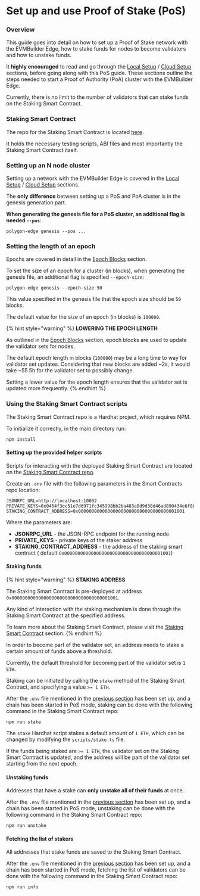 # Set up and use Proof of Stake (PoS)

### Overview

This guide goes into detail on how to set up a Proof of Stake network with the EVMBuilder Edge, how to stake funds for nodes to become validators and how to unstake funds.

It **highly encouraged** to read and go through the [Local Setup](../../Blockchain%20mainnet/get-started/local-setup.md) / [Cloud Setup](https://alexwallace-organization.gitbook.io/alexwallace/get-started/cloud-setup) sections, before going along with this PoS guide. These sections outline the steps needed to start a Proof of Authority (PoA) cluster with the EVMBuilder Edge.

Currently, there is no limit to the number of validators that can stake funds on the Staking Smart Contract.

### Staking Smart Contract

The repo for the Staking Smart Contract is located [here](https://github.com/EVMBuilder-Smartchain/EVMBuilderSmartChain-Staking-Contract).

It holds the necessary testing scripts, ABI files and most importantly the Staking Smart Contract itself.

### Setting up an N node cluster

Setting up a network with the EVMBuilder Edge is covered in the [Local Setup](../../Blockchain%20mainnet/get-started/local-setup.md) / [Cloud Setup](../get-started/cloud-setup.md) sections.

The **only difference** between setting up a PoS and PoA cluster is in the genesis generation part.

**When generating the genesis file for a PoS cluster, an additional flag is needed `--pos`**:

```
polygon-edge genesis --pos ...
```

### Setting the length of an epoch

Epochs are covered in detail in the [Epoch Blocks](proof-of-stake.md) section.

To set the size of an epoch for a cluster (in blocks), when generating the genesis file, an additional flag is specified `--epoch-size`:

```
polygon-edge genesis --epoch-size 50
```

This value specified in the genesis file that the epoch size should be `50` blocks.

The default value for the size of an epoch (in blocks) is `100000`.

{% hint style="warning" %}
**LOWERING THE EPOCH LENGTH**

As outlined in the [Epoch Blocks](proof-of-stake.md) section, epoch blocks are used to update the validator sets for nodes.

The default epoch length in blocks (`100000`) may be a long time to way for validator set updates. Considering that new blocks are added \~2s, it would take \~55.5h for the validator set to possibly change.

Setting a lower value for the epoch length ensures that the validator set is updated more frequently.
{% endhint %}

### Using the Staking Smart Contract scripts

The Staking Smart Contract repo is a Hardhat project, which requires NPM.

To initialize it correctly, in the main directory run:

```
npm install
```

#### Setting up the provided helper scripts

Scripts for interacting with the deployed Staking Smart Contract are located on the [Staking Smart Contract repo](https://github.com/EVMBuilder-Smartchain/EVMBuilderSmartChain-Staking-Contract).

Create an `.env` file with the following parameters in the Smart Contracts repo location:

```
JSONRPC_URL=http://localhost:10002
PRIVATE_KEYS=0x0454f3ec51e7d6971fc345998bb2ba483a8d9d30d46ad890434e6f88ecb97544
STAKING_CONTRACT_ADDRESS=0x0000000000000000000000000000000000001001
```

Where the parameters are:

* **JSONRPC\_URL** - the JSON-RPC endpoint for the running node
* **PRIVATE\_KEYS** - private keys of the staker address
* **STAKING\_CONTRACT\_ADDRESS** - the address of the staking smart contract ( default `0x0000000000000000000000000000000000001001`)

#### Staking funds <a href="#staking-funds" id="staking-funds"></a>

{% hint style="warning" %}
**STAKING ADDRESS**

The Staking Smart Contract is pre-deployed at address `0x0000000000000000000000000000000000001001`.

Any kind of interaction with the staking mechanism is done through the Staking Smart Contract at the specified address.

To learn more about the Staking Smart Contract, please visit the [Staking Smart Contract](https://github.com/EVMBuilder-Smartchain/EVMBuilderSmartChain-Staking-Contract) section.
{% endhint %}

In order to become part of the validator set, an address needs to stake a certain amount of funds above a threshold.

Currently, the default threshold for becoming part of the validator set is `1 ETH`.

Staking can be initiated by calling the `stake` method of the Staking Smart Contract, and specifying a value `>= 1 ETH`.

After the `.env` file mentioned in the [previous section](set-up-and-use-proof-of-stake-pos.md) has been set up, and a chain has been started in PoS mode, staking can be done with the following command in the Staking Smart Contract repo:

```
npm run stake
```

The `stake` Hardhat script stakes a default amount of `1 ETH`, which can be changed by modifying the `scripts/stake.ts` file.

If the funds being staked are `>= 1 ETH`, the validator set on the Staking Smart Contract is updated, and the address will be part of the validator set starting from the next epoch.

#### Unstaking funds

Addresses that have a stake can **only unstake all of their funds** at once.

After the `.env` file mentioned in the [previous section](set-up-and-use-proof-of-stake-pos.md) has been set up, and a chain has been started in PoS mode, unstaking can be done with the following command in the Staking Smart Contract repo:

```
npm run unstake
```

#### Fetching the list of stakers

All addresses that stake funds are saved to the Staking Smart Contract.

After the `.env` file mentioned in the [previous section](set-up-and-use-proof-of-stake-pos.md) has been set up, and a chain has been started in PoS mode, fetching the list of validators can be done with the following command in the Staking Smart Contract repo:

```
npm run info
```
